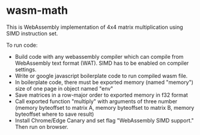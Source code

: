 # wasm-math

This is WebAssembly implementation of 4x4 matrix multiplication using SIMD instruction set.

To run code:
 - Build code with any webassembly compiler which can compile from WebAssembly text format (WAT). SIMD has to be enabled on compiler settings.
 - Write or google javascript boilerplate code to run compiled wasm file.
 - In boilerplate code, there must be exported memory (named "memory") size of one page in object named "env"
 - Save matrices in a row-major order to exported memory in f32 format
 - Call exported function "multiply" with arguments of three number (memory byteoffset to matrix A, memory byteoffset to matrix B, memory byteoffset where to save result)
 - Install Chrome/Edge Canary and set flag "WebAssembly SIMD support." Then run on browser.
